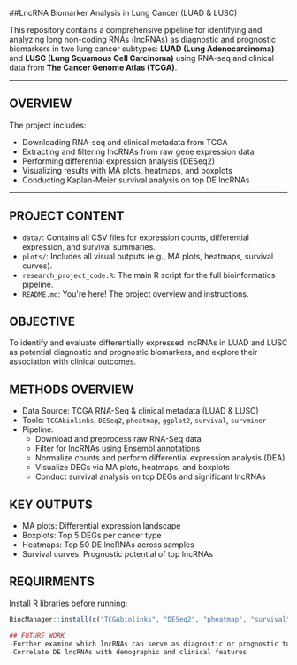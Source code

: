 ##LncRNA Biomarker Analysis in Lung Cancer (LUAD & LUSC)

This repository contains a comprehensive pipeline for identifying and analyzing long non-coding RNAs (lncRNAs) as diagnostic and prognostic biomarkers in two lung cancer subtypes: 
**LUAD (Lung Adenocarcinoma)** and **LUSC (Lung Squamous Cell Carcinoma)** using RNA-seq and clinical data from **The Cancer Genome Atlas (TCGA)**.

---

## OVERVIEW

The project includes:

- Downloading RNA-seq and clinical metadata from TCGA  
- Extracting and filtering lncRNAs from raw gene expression data  
- Performing differential expression analysis (DESeq2)  
- Visualizing results with MA plots, heatmaps, and boxplots  
- Conducting Kaplan-Meier survival analysis on top DE lncRNAs  

---

## PROJECT CONTENT
- `data/`: Contains all CSV files for expression counts, differential expression, and survival summaries.
- `plots/`: Includes all visual outputs (e.g., MA plots, heatmaps, survival curves).
- `research_project_code.R`: The main R script for the full bioinformatics pipeline.
- `README.md`: You're here! The project overview and instructions.


## OBJECTIVE

To identify and evaluate differentially expressed lncRNAs in LUAD and LUSC as potential diagnostic and prognostic biomarkers, and explore their association with clinical outcomes.

## METHODS OVERVIEW

- Data Source: TCGA RNA-Seq & clinical metadata (LUAD & LUSC)
- Tools: `TCGAbiolinks`, `DESeq2`, `pheatmap`, `ggplot2`, `survival`, `survminer`
- Pipeline:
  - Download and preprocess raw RNA-Seq data
  - Filter for lncRNAs using Ensembl annotations
  - Normalize counts and perform differential expression analysis (DEA)
  - Visualize DEGs via MA plots, heatmaps, and boxplots
  - Conduct survival analysis on top DEGs and significant lncRNAs

## KEY OUTPUTS

- MA plots: Differential expression landscape
- Boxplots: Top 5 DEGs per cancer type
- Heatmaps: Top 50 DE lncRNAs across samples
- Survival curves: Prognostic potential of top lncRNAs

## REQUIRMENTS

Install R libraries before running:

```r
BiocManager::install(c("TCGAbiolinks", "DESeq2", "pheatmap", "survival", "survminer", "ggplot2", "tibble", "dplyr", "RColorBrewer", "VennDiagram"))

## FUTURE WORK
-Further examine which lncRNAs can serve as diagnostic or prognostic tools or both
-Correlate DE lncRNAs with demographic and clinical features

